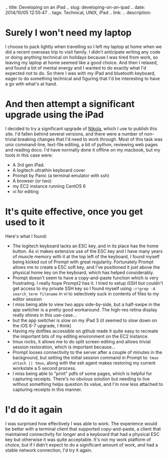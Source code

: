 .. title: Developing on an iPad
.. slug: developing-on-an-ipad
.. date: 2014/10/05 12:55:47
.. tags: Technical, UNIX, iPad
.. link:
.. description:

# Surely I won't need my laptop
I choose to pack lightly when travelling so I left my laptop at home when we did a recent overseas trip to visit family. I didn't anticipate writing any code or doing anything technical on holidays because I was tired from work, so leaving my laptop at home seemed like a good choice. And then I relaxed, and found a bit of mental energy and I wanted to do exactly what I'd expected not to do. So there I was with my iPad and bluetooth keyboard, eager to do something technical and figuring that I'd be interesting to have a go with what's at hand.

# And then attempt a significant upgrade using the iPad
I decided to try a significant upgrade of [Nikola](http://getnikola.org), which I use to publish this site. I'd fallen behind several versions, and there were a number of non-trivial breaking changes that I'd need to work through. Most of this task was unix command-line, text-file editing, a bit of python, reviewing web pages and reading doco. I'd have normally done it offline on my macbook, but my tools in this case were:

* A 3rd gen iPad.
* A logitech ultrathin keyboard cover
* Prompt by Panic (a terminal emulator with ssh)
* A browser (or two)
* my EC2 instance running CentOS 6
* vi for editing

# It's quite effective, once you get used to it

Here's what I found:

* The logitech keyboard lacks an ESC key, and in its place has the home button. As vi makes extensive use of the ESC key and I have many years of muscle memory with it at the top left of the keyboard, I found myself being kicked out of Prompt with great regularity. Fortunately Prompt allows me to create a ESC soft key, and I've positioned it just above the physical home key on the keyboard, which has helped considerably.
* Prompt doesn't seem to have a copy-and-paste function which is very frustrating. I really hope Prompt2 has it. I tried to setup iSSH but couldn't get access to my private SSH key so I found myself using `:r!grep -A search_term filename` in vi to selectively suck in contents of files to my editor session
* I miss being able to view two apps side-by-side, but a half-swipe in the app switcher is a pretty good workaround. The high-res retina display really shines in this use-case...
* but the app switcher is slow on my iPad 3 (it seemed to slow down on the iOS 6-7 upgrade, I think)
* Having my dotfiles accessible on github made it quite easy to recreate the important bits of my editing environment on the EC2 instance.
* tmux rocks, it allows me to do split screen editing and allows trivial session restoration, which is important because...
* Prompt looses connectivity to the server after a couple of minutes in the background, but setting the initial session command in Prompt to: `tmux attach || tmux`, along with the ssh agent makes restoring my current workstate a 5 second process.
* I miss being able to "print" pdfs of some pages, which is helpful for capturing receipts. There's no obvious solution but needing to live without something helps question its value, and I'm now less attached to capturing receipts in this manner.

# I'd do it again
I was surprised how effectively I was able to work. The experience would be better with a terminal client that supported copy-and-paste, a client that maintained connectivity for longer and a keyboard that had a physical ESC key but otherwise it was quite acceptable. It's not my work platform of choice, but if I didn't expect to do a significant amount of work, and had a stable network connection, I'd try it again.